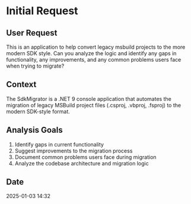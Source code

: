 # Initial Request

## User Request
This is an application to help convert legacy msbuild projects to the more modern SDK style. Can you analyze the logic and identify any gaps in functionality, any improvements, and any common problems users face when trying to migrate?

## Context
The SdkMigrator is a .NET 9 console application that automates the migration of legacy MSBuild project files (.csproj, .vbproj, .fsproj) to the modern SDK-style format.

## Analysis Goals
1. Identify gaps in current functionality
2. Suggest improvements to the migration process
3. Document common problems users face during migration
4. Analyze the codebase architecture and migration logic

## Date
2025-01-03 14:32